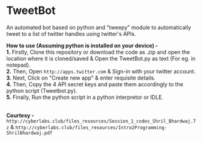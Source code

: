 # TweetBot
An automated bot based on python and "tweepy" module to automatically tweet to a list of twitter handles using twitter's APIs.<br />

<b>How to use (Assuming python is installed on your device) - </b><br />
<b>1.</b> Firstly, Clone this repository or download the code as .zip and open the location where it is cloned/saved & Open the      TweetBot.py as text (For eg. in notepad).</br>
<b>2.</b> Then, Open ```http://apps.twitter.com``` & Sign-in with your twitter account.<br />
<b>3.</b> Next, Click on "Create new app" & enter requisite details.<br />
<b>4.</b> Then, Copy the 4 API secret keys and paste them accordingly to the python script (Tweetbot.py).<br />
<b>5.</b> Finally, Run the python script in a python interpretor or IDLE.<br /><br />

<b>Courtesy - </b> ```http://cyberlabs.club/files_resources/Session_1_codes_Shril_Bhardwaj.7z``` & ```http://cyberlabs.club/files_resources/Intro2Programming-ShrilBhardwaj.pdf```
